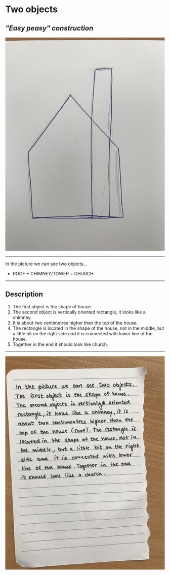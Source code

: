# Two objects
## _"Easy peasy" construction_

![00-composition](img/picture.jpg)


---
In the picture we can see two objects... 
- ROOF + CHIMNEY/TOWER = CHURCH
---

## Description
1. The first object is the shape of house. 
2. The second object is vertically oriented rectangle, it looks like a chimney.
3. It is about two centimetres higher than the top of the house. 
4. The rectangle is located in the shape of the house, not in the middle, but a little bit on the right side and it is connected with lower line of the house. 
5. Together in the end it should look like church.

---

![00-composition](img/sentences.jpg)
